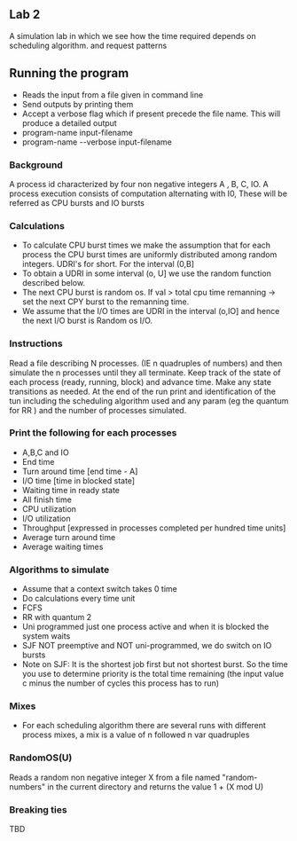 ## Lab 2
A simulation lab in which we see how the time required depends on scheduling algorithm. and request patterns

## Running the program
* Reads the input from a file given in command line
* Send outputs by printing them
* Accept a verbose flag which if present precede the file name. This will produce a detailed output
* program-name input-filename
* program-name --verbose input-filename
### Background
A process id characterized by four non negative integers A , B, C, IO.
A process execution consists of computation alternating with I0, These will be referred as CPU bursts and IO bursts

### Calculations
* To calculate CPU burst times we make the assumption that for each process the CPU burst times are uniformly distributed among random integers. UDRI's for short. For the interval (0,B]
* To obtain a UDRI in some interval (o, U] we use the random function described below.
* The next CPU burst is random os. If val > total cpu time remanning -> set the next CPY burst to the remanning time.
* We assume that the I/O times are UDRI in the interval (o,IO] and hence the next I/O burst is Random os I/O.

### Instructions
Read a file describing N processes. (IE n quadruples of numbers) and then simulate the n processes until they all terminate.
Keep track of the state of each process (ready, running, block) and advance time. Make any state transitions as needed. At the end of the run print and identification of the tun including the scheduling algorithm used and any param (eg the quantum for RR ) and the number of processes simulated.

### Print the following for each processes
* A,B,C and IO
* End time
* Turn around time [end time - A]
* I/O time [time in blocked state]
* Waiting time in ready state
* All finish time
* CPU utilization
* I/O utilization
* Throughput [expressed in processes completed per hundred time units]
* Average turn around time
* Average waiting times

### Algorithms to simulate
* Assume that a context switch takes 0 time
* Do calculations every time unit
* FCFS
* RR with quantum 2
* Uni programmed just one process active and when it is blocked the system waits
* SJF NOT preemptive and NOT uni-programmed, we do switch on IO bursts
* Note on SJF: It is the shortest job first but not shortest burst. So the time you use to determine priority is the total time remaining (the input value c minus the number of cycles this process has to run)

### Mixes
* For each scheduling algorithm there are several runs with different process mixes, a mix is a value of n followed n var quadruples

### RandomOS(U)
Reads a random non negative integer X from a file named "random-numbers" in the current directory and returns the value 1 + (X mod U)

### Breaking ties
TBD
